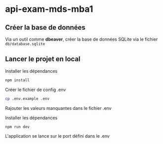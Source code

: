 # api-exam-mds-mba1

## Créer la base de données 

Via un outil comme **dbeaver**, créer la base de données SQLite
via le fichier `db/database.sqlite`

## Lancer le projet en local

Installer les dépendances
```bash
npm install
```

Créer le fichier de config .env
```bash
cp .env.example .env
```
Rajouter les valeurs manquantes dans le fichier .env

Installer les dépendances
```bash
npm run dev
```

L'application se lance sur le port défini dans le .env
